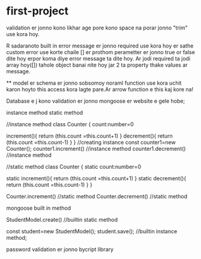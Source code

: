 # first-project

validation er jonno kono likhar age pore kono space na porar jonno "trim" use kora hoy.

R sadaranoto built in error message er jonno required use kora hoy er sathe custom error use korte chaile [] er prothom perametter er jonno true or false dite hoy erpor koma diye error message ta dite hoy. Ar jodi required ta jodi array hoy([]) tahole object banai nite hoy jar 2 ta property thake values ar message.

\*\* model er schema er jonno sobsomoy noraml function use kora uchit karon hoyto this access kora lagte pare.Ar arrow function e this kaj kore na!

Database e j kono validation er jonno mongoose er website e gele hobe;

instance method static method

//instance method
class Counter {
count:number=0

increment(){
return (this.count =this.count+1)
}
decrement(){
return (this.count =this.count-1)
}
}
//creating instance
const counter1=new Counter();
counter1.increment() //instance method
counter1.decrement() //instance method

//static method
class Counter {
static count:number=0

static increment(){
return (this.count =this.count+1)
}
static decrement(){
return (this.count =this.count-1)
}
}

Counter.increment() //static method
Counter.decrement() //static method

mongoose built in method

StudentModel.create() //builtin static method

const student=new StudentModel();
student.save(); //builtin instance method;

password validation er jonno bycript library
